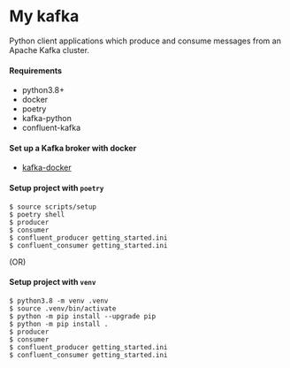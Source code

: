 # My kafka

Python client applications which produce and consume messages from an Apache Kafka cluster.

#### Requirements
- python3.8+
- docker
- poetry
- kafka-python
- confluent-kafka

#### Set up a Kafka broker with docker
- [kafka-docker](https://developer.confluent.io/quickstart/kafka-docker/)

#### Setup project with `poetry`
```
$ source scripts/setup
$ poetry shell
$ producer
$ consumer
$ confluent_producer getting_started.ini
$ confluent_consumer getting_started.ini
```

(OR)
#### Setup project with `venv`
```
$ python3.8 -m venv .venv
$ source .venv/bin/activate
$ python -m pip install --upgrade pip
$ python -m pip install .
$ producer
$ consumer
$ confluent_producer getting_started.ini
$ confluent_consumer getting_started.ini
```
